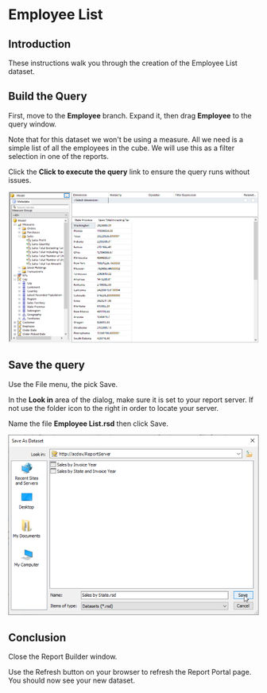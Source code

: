 # Employee List

## Introduction

These instructions walk you through the creation of the Employee List dataset.

## Build the Query

First, move to the **Employee** branch. Expand it, then drag **Employee** to the query window.

Note that for this dataset we won't be using a measure. All we need is a simple list of all the employees in the cube. We will use this as a filter selection in one of the reports.

Click the **Click to execute the query** link to ensure the query runs without issues.

![Employee List Successful Query](images/sales-by-state-01.png)

## Save the query

Use the File menu, the pick Save.

In the **Look in** area of the dialog, make sure it is set to your report server. If not use the folder icon to the right in order to locate your server.

Name the file **Employee List.rsd** then click Save.

![Employee List Save Dialog](images/sales-by-state-02.png)

## Conclusion

Close the Report Builder window.

Use the Refresh button on your browser to refresh the Report Portal page. You should now see your new dataset.
